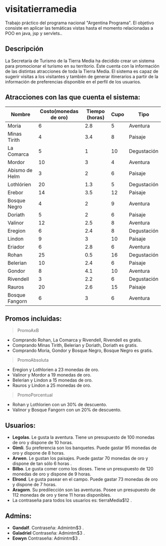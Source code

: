 # visitatierramedia
Trabajo práctico del programa nacional "Argentina Programa". El objetivo consiste en aplicar las temáticas vistas hasta el momento relacionadas a POO en java, jsp y servlets..

## Descripción
La Secretaría de Turismo de la Tierra Media ha decidido crear un sistema para promocionar el turismo en su territorio. Éste cuenta con la información de las distintas atracciones de toda la Tierra Media. El sistema es capaz de sugerir visitas a los visitantes y también de generar itinerarios a partir de la información de preferencias disponible en el perfil de los usuarios.

## Atracciones con las que cuenta el sistema:
| Nombre          |Costo(monedas de oro)|Tiempo (horas)| Cupo | Tipo                       |
|----------------|------------------------|------------|------|---------|
|Moria           |6    					  |2.8         |   5   |Aventura |
|Minas Tirith    |4   					  |3.4         |   8  |Paisaje |
|La Comarca      |5 					  |1           |  10 |Degustación|
|Mordor		 	 |10					  |3           |  4  |Aventura  |		
|Abismo de Helm	 |3						  |2           |  6  |Paisaje   |
|Lothlórien		 |20                      |1.3		   |  5  |Degustación |
|Erebor          |14                      |3.5         |  12 |Paisaje    |
|Bosque Negro    |4                       |2           |  9   |Aventura  |
|Doriath         |5                       |2            | 6   |Paisaje  |
|Valinor         |12                      |2.5         | 8   |Aventura |
|Eregion         |6                       |2.4          | 8   |Degustación|
|Lindon          |9                       |3           | 10   |Paisaje  |
|Eriador         |6                       |2.8         |6    |Aventura |
|Rohan           |25                      |0.5         |16   |Degustación| 
|Belerian        |10                      |2.4         |6    |Paisaje  |
|Gondor          |8                       |4.1         |10   |Aventura |
|Rivendell       |3                       |2.2          |6   |Degustación|
|Rauros          |20                      |2.6          |15  |Paisaje  |
|Bosque Fangorn  |6                       |3            |6   |Aventura  |

## Promos incluidas:

>PromoAxB 
- Comprando Rohan, La Comarca y Rivendell, Rivendell es gratis.
- Comprando Minas Tirith, Belerian y Doriath, Doriath es gratis.
- Comprando Moria, Gondor y Bosque Negro, Bosque Negro es gratis.

>PromoAbsoluta
- Eregion y Lothlorien a 23 monedas de oro.
- Valinor y Mordor a 19 monedas de oro.
- Belerian y Lindon a 15 monedas de oro.
- Rauros y Lindon a 25 monedas de oro.

>PromoPorcentual
- Rohan y Lothlorien con un 30% de descuento.
- Valinor y Bosque Fangorn con un 20% de descuento.

## Usuarios:
- **Legolas**. Le gusta la aventura. Tiene un presupuesto de 100 monedas de oro y dispone de 10 horas. 
- **Gimli**. Su preferencia son los banquetes. Puede gastar 95 monedas de oro y dispone de 8 horas.
- **Arwen**. Le gustan los paisajes. Puede gastar 70 monedas de oro y dispone de tan sólo 6 horas .
- **Bilbo**. Le gusta comer como los dioses. Tiene un presupuesto de 120 monedas de oro y dispone de 9 horas.
- **Elrond**.  Le gusta pasear en el campo. Puede gastar 73 monedas de oro y dispone de 7 horas.
-  **Aragorn**.  Su predilección son las aventuras. Posee un presupuesto de 112 monedas de oro y tiene 11 horas disponibles.
-  La contraseña para todos los usuarios es: tierraMedia$12 .
## Admins:
- **Gandalf**.  Contraseña: Admintm$3 .
- **Galadriel** Contraseña: Admintm$3 .
- **Eowyn**     Contraseña: Admintm$3 .

